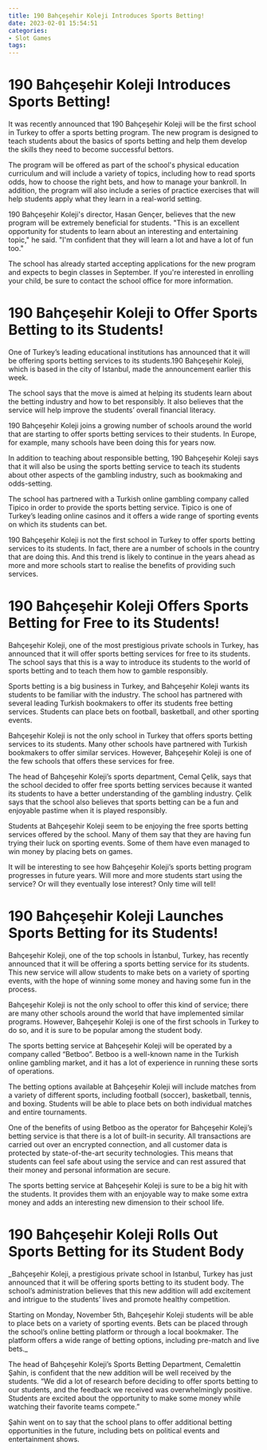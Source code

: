 ```yaml
---
title: 190 Bahçeşehir Koleji Introduces Sports Betting!
date: 2023-02-01 15:54:51
categories:
- Slot Games
tags:
---
```



#  190 Bahçeşehir Koleji Introduces Sports Betting!

It was recently announced that 190 Bahçeşehir Koleji will be the first school in Turkey to offer a sports betting program. The new program is designed to teach students about the basics of sports betting and help them develop the skills they need to become successful bettors.

The program will be offered as part of the school's physical education curriculum and will include a variety of topics, including how to read sports odds, how to choose the right bets, and how to manage your bankroll. In addition, the program will also include a series of practice exercises that will help students apply what they learn in a real-world setting.

190 Bahçeşehir Koleji's director, Hasan Gençer, believes that the new program will be extremely beneficial for students. "This is an excellent opportunity for students to learn about an interesting and entertaining topic," he said. "I'm confident that they will learn a lot and have a lot of fun too."

The school has already started accepting applications for the new program and expects to begin classes in September. If you're interested in enrolling your child, be sure to contact the school office for more information.

#  190 Bahçeşehir Koleji to Offer Sports Betting to its Students!

One of Turkey’s leading educational institutions has announced that it will be offering sports betting services to its students.190 Bahçeşehir Koleji, which is based in the city of Istanbul, made the announcement earlier this week.

The school says that the move is aimed at helping its students learn about the betting industry and how to bet responsibly. It also believes that the service will help improve the students’ overall financial literacy.

190 Bahçeşehir Koleji joins a growing number of schools around the world that are starting to offer sports betting services to their students. In Europe, for example, many schools have been doing this for years now.

In addition to teaching about responsible betting, 190 Bahçeşehir Koleji says that it will also be using the sports betting service to teach its students about other aspects of the gambling industry, such as bookmaking and odds-setting.

The school has partnered with a Turkish online gambling company called Tipico in order to provide the sports betting service. Tipico is one of Turkey’s leading online casinos and it offers a wide range of sporting events on which its students can bet.

190 Bahçeşehir Koleji is not the first school in Turkey to offer sports betting services to its students. In fact, there are a number of schools in the country that are doing this. And this trend is likely to continue in the years ahead as more and more schools start to realise the benefits of providing such services.

#  190 Bahçeşehir Koleji Offers Sports Betting for Free to its Students!

Bahçeşehir Koleji, one of the most prestigious private schools in Turkey, has announced that it will offer sports betting services for free to its students. The school says that this is a way to introduce its students to the world of sports betting and to teach them how to gamble responsibly.

Sports betting is a big business in Turkey, and Bahçeşehir Koleji wants its students to be familiar with the industry. The school has partnered with several leading Turkish bookmakers to offer its students free betting services. Students can place bets on football, basketball, and other sporting events.

Bahçeşehir Koleji is not the only school in Turkey that offers sports betting services to its students. Many other schools have partnered with Turkish bookmakers to offer similar services. However, Bahçeşehir Koleji is one of the few schools that offers these services for free.

The head of Bahçeşehir Koleji’s sports department, Cemal Çelik, says that the school decided to offer free sports betting services because it wanted its students to have a better understanding of the gambling industry. Çelik says that the school also believes that sports betting can be a fun and enjoyable pastime when it is played responsibly.

Students at Bahçeşehir Koleji seem to be enjoying the free sports betting services offered by the school. Many of them say that they are having fun trying their luck on sporting events. Some of them have even managed to win money by placing bets on games.

It will be interesting to see how Bahçeşehir Koleji’s sports betting program progresses in future years. Will more and more students start using the service? Or will they eventually lose interest? Only time will tell!

#  190 Bahçeşehir Koleji Launches Sports Betting for its Students!

Bahçeşehir Koleji, one of the top schools in İstanbul, Turkey, has recently announced that it will be offering a sports betting service for its students. This new service will allow students to make bets on a variety of sporting events, with the hope of winning some money and having some fun in the process.

Bahçeşehir Koleji is not the only school to offer this kind of service; there are many other schools around the world that have implemented similar programs. However, Bahçeşehir Koleji is one of the first schools in Turkey to do so, and it is sure to be popular among the student body.

The sports betting service at Bahçeşehir Koleji will be operated by a company called “Betboo”. Betboo is a well-known name in the Turkish online gambling market, and it has a lot of experience in running these sorts of operations.

The betting options available at Bahçeşehir Koleji will include matches from a variety of different sports, including football (soccer), basketball, tennis, and boxing. Students will be able to place bets on both individual matches and entire tournaments.

One of the benefits of using Betboo as the operator for Bahçeşehir Koleji’s betting service is that there is a lot of built-in security. All transactions are carried out over an encrypted connection, and all customer data is protected by state-of-the-art security technologies. This means that students can feel safe about using the service and can rest assured that their money and personal information are secure.

The sports betting service at Bahçeşehir Koleji is sure to be a big hit with the students. It provides them with an enjoyable way to make some extra money and adds an interesting new dimension to their school life.

#  190 Bahçeşehir Koleji Rolls Out Sports Betting for its Student Body

_Bahçeşehir Koleji, a prestigious private school in Istanbul, Turkey has just announced that it will be offering sports betting to its student body. The school’s administration believes that this new addition will add excitement and intrigue to the students’ lives and promote healthy competition.

Starting on Monday, November 5th, Bahçeşehir Koleji students will be able to place bets on a variety of sporting events. Bets can be placed through the school’s online betting platform or through a local bookmaker. The platform offers a wide range of betting options, including pre-match and live bets._

The head of Bahçeşehir Koleji’s Sports Betting Department, Cemalettin Şahin, is confident that the new addition will be well received by the students. “We did a lot of research before deciding to offer sports betting to our students, and the feedback we received was overwhelmingly positive. Students are excited about the opportunity to make some money while watching their favorite teams compete.”

Şahin went on to say that the school plans to offer additional betting opportunities in the future, including bets on political events and entertainment shows.